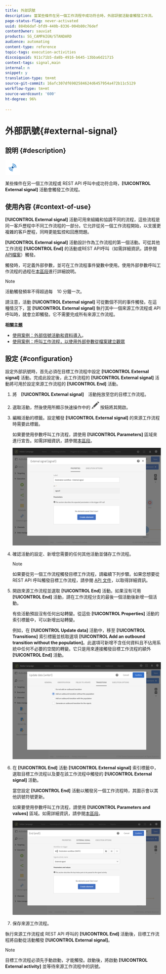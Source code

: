 ```yaml
---
title: 外部訊號
description: 當某些條件在另一個工作流程中成功符合時，外部訊號活動會觸發工作流。
page-status-flag: never-activated
uuid: 884b6daf-bfd9-440b-8336-004b80c76def
contentOwner: sauviat
products: SG_CAMPAIGN/STANDARD
audience: automating
content-type: reference
topic-tags: execution-activities
discoiquuid: 911c71b5-da8b-4916-b645-13bba6d21715
context-tags: signal,main
internal: n
snippet: y
translation-type: tm+mt
source-git-commit: 16afc307df6902584624d6457954a472b11c5129
workflow-type: tm+mt
source-wordcount: '600'
ht-degree: 96%

---
```



# 外部訊號{#external-signal}

## 說明 {#description}

![](assets/signal.png)

某些條件在另一個工作流程或 REST API 呼叫中成功符合時，**[!UICONTROL External signal]** 活動會觸發工作流程。

## 使用內容 {#context-of-use}

**[!UICONTROL External signal]** 活動可用來組織和協調不同的流程，這些流程是同一客戶歷程中不同工作流程的一部分。它允許從另一個工作流程開始，以支援更複雜的客戶歷程，同時更能監控和回應問題。

**[!UICONTROL External signal]** 活動設計作為工作流程的第一個活動。可從其他工作流程 **[!UICONTROL End]** 的活動或REST API呼叫（如需詳細資訊，請參閱 [API檔案](../../api/using/triggering-a-signal-activity.md)）觸發。

觸發時，可定義外部參數，並可在工作流程事件變數中使用。使用外部參數呼叫工作流程的過程在[本區段](../../automating/using/calling-a-workflow-with-external-parameters.md)進行詳細說明。

>[!NOTE]
>
>活動觸發頻率不得超過每　10 分鐘一次。

請注意，活動 **[!UICONTROL External signal]** 可從數個不同的事件觸發。在這種情況下，當 **[!UICONTROL External signal]** 執行其中一個來源工作流程或 API 呼叫時，就會立即觸發。它不需要完成所有來源工作流程。

**相關主題**

* [使用案例：外部信號活動和資料導入](../../automating/using/external-signal-data-import.md)。
* [使用案例：呼叫工作流程，以使用外部參數從檔案建立觀眾](../../automating/using/calling-a-workflow-with-external-parameters.md#use-case)

## 設定 {#configuration}

設定外部訊號時，首先必須在目標工作流程中設定 **[!UICONTROL External signal]** 活動。完成此設定後，此工作流程的 **[!UICONTROL External signal]** 活動將可用於設定來源工作流程的 **[!UICONTROL End]** 活動。

1. 將　**[!UICONTROL External signal]**　活動拖放至您的目標工作流程。
1. 選取活動，然後使用所顯示快速操作中的 ![](assets/edit_darkgrey-24px.png) 按鈕將其開啟。
1. 編輯活動的標籤。設定觸發 **[!UICONTROL External signal]** 的來源工作流程時需要此標籤。

   如果要使用參數呼叫工作流程，請使用 **[!UICONTROL Parameters]** 區域來進行宣告。如需詳細資訊，請參閱[本區段](../../automating/using/calling-a-workflow-with-external-parameters.md#declaring-the-parameters-in-the-external-signal-activity)。

   ![](assets/external_signal_configuration.png)

1. 確認活動的設定、新增您需要的任何其他活動並儲存工作流程。

   >[!NOTE]
   >
   >如果要從另一個工作流程觸發目標工作流程，請繼續下列步驟。如果您想要從 REST API 呼叫觸發目標工作流程，請參閱 [API 文件](../../api/using/triggering-a-signal-activity.md)，以取得詳細資訊。

1. 開啟來源工作流程並選取 **[!UICONTROL End]** 活動。如果沒有可用 **[!UICONTROL End]** 活動，請在工作流程分支的最後一個活動後新增一個活動。

   有些活動預設沒有任何出站轉變。從這些 **[!UICONTROL Properties]** 活動的索引標籤中，可以新增出站轉變。

   例如，在 **[!UICONTROL Update data]** 活動中，移至 **[!UICONTROL Transitions]** 索引標籤並核取選項 **[!UICONTROL Add an outbound transition without the population]**。此選項可新增不含任何資料且不佔用系統中任何不必要的空間的轉變。它只是用來連接觸發目標工作流程的額外 **[!UICONTROL End]** 活動。

   ![](assets/external_signal_empty_transition.png)

1. 在 **[!UICONTROL End]** 活動 **[!UICONTROL External signal]** 索引標籤中，選取目標工作流程以及要在該工作流程中觸發的 **[!UICONTROL External signal]** 活動。

   當您設定 **[!UICONTROL End]** 活動以觸發另一個工作流程時，其圖示會以其他訊號符號更新。

   如果要使用參數呼叫工作流程，請使用 **[!UICONTROL Parameters and values]** 區域。如需詳細資訊，請參閱[本區段](../../automating/using/calling-a-workflow-with-external-parameters.md#defining-the-parameters-when-calling-the-workflow)。

   ![](assets/external_signal_end.png)

1. 保存來源工作流程。

執行來源工作流程或 REST API 呼叫的 **[!UICONTROL End]** 活動後，目標工作流程將自動從活動觸發 **[!UICONTROL External signal]**。

>[!NOTE]
>
>目標工作流程必須先手動啟動，才能觸發。啟動後，將啟動 **[!UICONTROL External activity]** 並等待來源工作流程中的訊號。
